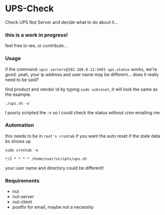 # UPS-Check
Check UPS Nut Server and decide what to do about it... 
### this is a work in progress!
feel free to ree, or contribute...

### Usage
if the command: `upsc servers@192.168.0.12:3493 ups.status` works, we're good.
yeah, your ip address and user name may be different... does it really need to be said?

find product and vendor id by typing `sudo usbreset`, it will look the same as the example.
```
./ups.sh -v
```
I poorly scripted the -v so I could check the status without cron emailing me

### Automation
this needs to be in `root's crontab` if you want the auto reset if the stale data bs shows up
```
sudo crontab -e
```
```
*/2 * * * * /home/user/scripts/ups.sh
```
your user name and directory could be different!


### Requirements
- nut
- nut-server
- nut-client
- postfix for email, maybe not a necessity
